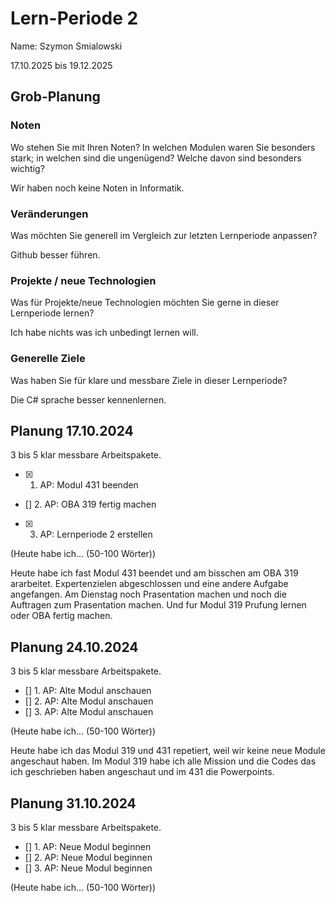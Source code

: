 # Lern-Periode 2
Name: Szymon Smialowski

17.10.2025 bis 19.12.2025

## Grob-Planung
### Noten
Wo stehen Sie mit Ihren Noten? In welchen Modulen waren Sie besonders stark; in welchen sind die ungenügend? Welche davon sind besonders wichtig?

Wir haben noch keine Noten in Informatik.

### Veränderungen
Was möchten Sie generell im Vergleich zur letzten Lernperiode anpassen?

Github besser führen.

### Projekte / neue Technologien
Was für Projekte/neue Technologien möchten Sie gerne in dieser Lernperiode lernen?

Ich habe nichts was ich unbedingt lernen will. 

### Generelle Ziele
Was haben Sie für klare und messbare Ziele in dieser Lernperiode?

Die C# sprache besser kennenlernen.




## Planung 17.10.2024
3 bis 5 klar messbare Arbeitspakete.

- [X] 1. AP: Modul 431 beenden 
- [] 2. AP: OBA 319 fertig machen
- [X] 3. AP: Lernperiode 2 erstellen

(Heute habe ich... (50-100 Wörter))

Heute habe ich fast Modul 431 beendet und am bisschen am OBA 319 ararbeitet. Expertenzielen abgeschlossen und eine andere Aufgabe angefangen. 
Am Dienstag noch Prasentation machen und noch die Auftragen zum Prasentation machen. Und fur Modul 319 Prufung lernen oder OBA fertig machen.

## Planung 24.10.2024
3 bis 5 klar messbare Arbeitspakete.

- [] 1. AP: Alte Modul anschauen  
- [] 2. AP: Alte Modul anschauen
- [] 3. AP: Alte Modul anschauen

(Heute habe ich... (50-100 Wörter))

Heute habe ich das Modul 319 und 431 repetiert, weil wir keine neue Module angeschaut haben. Im Modul 319 habe ich alle Mission und die Codes
das ich geschrieben haben angeschaut und im 431 die Powerpoints. 


## Planung 31.10.2024
3 bis 5 klar messbare Arbeitspakete.

- [] 1. AP: Neue Modul beginnen  
- [] 2. AP: Neue Modul beginnen
- [] 3. AP: Neue Modul beginnen

(Heute habe ich... (50-100 Wörter))


